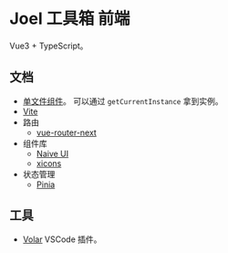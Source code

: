 # Joel 工具箱 前端
Vue3 + TypeScript。

## 文档
* [单文件组件](https://v3.cn.vuejs.org/api/sfc-script-setup.html)。 可以通过 `getCurrentInstance` 拿到实例。
* [Vite](https://cn.vitejs.dev/config/)
* 路由
  * [vue-router-next](https://next.router.vuejs.org/zh/index.html)
* 组件库
  * [Naive UI](https://www.naiveui.com/zh-CN/os-theme)
  * [xicons](https://www.xicons.org/#/)
* 状态管理
  * [Pinia](https://pinia.esm.dev/)

## 工具
- [Volar](https://marketplace.visualstudio.com/items?itemName=johnsoncodehk.volar) VSCode 插件。

